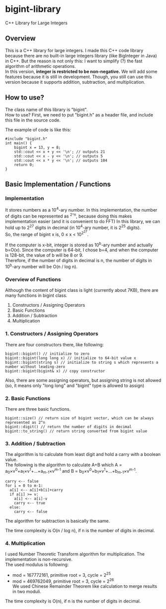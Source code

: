 # bigint-library
C++ Library for Large Integers

## Overview
This is a C++ library for large integers. I made this C++ code library because there are no built-in large integers library (like BigInteger in Java) in C++. But the reason is not only this: I want to simplify (?) the fast algorithm of arithmetic operations.  
In this version, **integer is restricted to be non-negative.** We will add some features because it is still in development. Though, you still can use this version because it supports addition, subtraction, and multiplication.  

## How to use?
The class name of this library is "bigint".  
How to use? First, we need to put "bigint.h" as a header file, and include this file in the source code.  

The example of code is like this:  
~~~
#include "bigint.h"
int main() {
	bigint x = 13, y = 8;
	std::cout << x + y << '\n'; // outputs 21
	std::cout << x - y << '\n'; // outputs 5
	std::cout << x * y << '\n'; // outputs 104
	return 0;
}
~~~

## Basic Implementation / Functions

### Implementation
It stores numbers as a 10<sup>4</sup>-ary number. In this implementation, the number of digits can be represented as <sup>2^n</sup>, because doing this makes implementation easier (and it is convenient to do FFT)
In this library, we can hold up to 2<sup>27</sup> digits in decimal (in 10<sup>4</sup>-ary number, it is 2<sup>25</sup> digits).  
So, the range of bigint x is, 0 ≤ x < 10<sup>2<sup>27</sup></sup>.  

If the computer is x-bit, integer is stored as 10<sup>b</sup>-ary number and actually b=O(x). Since the computer is 64-bit, I chose b=4, and when the computer is 128-bit, the value of b will be 8 or 9.  
Therefore, if the number of digits in decimal is n, the number of digits in 10<sup>b</sup>-ary number will be O(n / log n).

### Overview of Functions
Although the content of bigint class is light (currently about 7KB), there are many functions in bigint class.  
 1. Constructors / Assigning Operators
 2. Basic Functions
 3. Addition / Subtraction
 4. Multiplication

### 1. Constructors / Assigning Operators
There are four constructors there, like following:  
~~~
bigint::bigint() // initialize to zero
bigint::bigint(long long x) // initialize to 64-bit value x
bigint::bigint(string s) // initialize to string s which represents a number without leading-zero
bigint::bigint(bigint& x) // copy constructor
~~~

Also, there are some assigning operators, but assigning string is not allowed (so, it means only "long long" and "bigint" type is allowed to assign)  

### 2. Basic Functions
There are three basic functions.  
~~~
bigint::size() // return size of bigint vector, which can be always represented as 2^n
bigint::digit() // return the number of digits in decimal
bigint::to_string() // return string converted from bigint value
~~~

### 3. Addition / Subtraction
The algorithm is to calculate from least digit and hold a carry with a boolean value.  
The following is the algorithm to calculate A+B which A = a<sub>0</sub>×v<sup>0</sup>+a<sub>1</sub>×v<sup>1</sup>+...+a<sub>m-1</sub>×v<sup>m-1</sup> and B = b<sub>0</sub>×v<sup>0</sup>+b<sub>1</sub>×v<sup>1</sup>+...+b<sub>m-1</sub>×v<sup>m-1</sup>.  
~~~
carry <-- false
for i = 0 to m-1:
  a[i] <-- a[i]+b[i]+carry
  if a[i] >= v:
    a[i] <-- a[i]-v
    carry <-- true
  else:
    carry <-- false
~~~
The algorithm for subtraction is basically the same.  

The time complexity is O(n / log n), if n is the number of digits in decimal.

### 4. Multiplication
I used Number Theoretic Transform algorithm for multiplication. The implementation is non-recursive.  
The used modulus is following:  
- mod = 167772161, primitive root = 3, cycle = 2<sup>25</sup>  
- mod = 469762049, primitive root = 3, cycle = 2<sup>26</sup>  
We used Chinese Remainder Theorem like calculation to merge results in two moduli.  

The time complexity is O(n), if n is the number of digits in decimal.  
